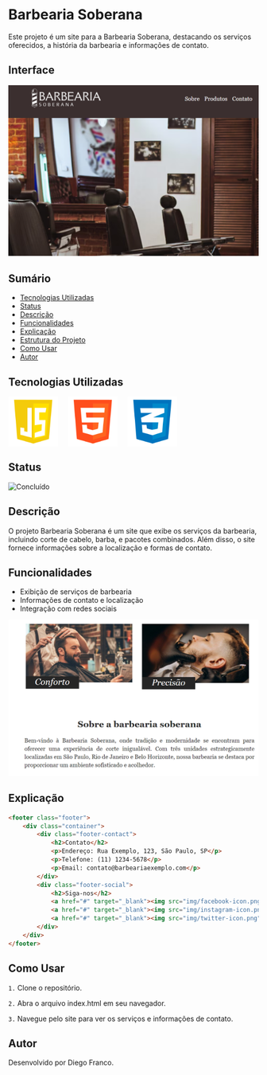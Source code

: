 # Barbearia Soberana

Este projeto é um site para a Barbearia Soberana, destacando os serviços oferecidos, a história da barbearia e informações de contato.

## Interface

<div align="center">
  <img src="img/logo.png" alt="Imagem do Projeto" width="900">
</div>

## Sumário

- [Tecnologias Utilizadas](#tecnologias-utilizadas)
- [Status](#status)
- [Descrição](#descrição)
- [Funcionalidades](#funcionalidades)
- [Explicação](#explicação)
- [Estrutura do Projeto](#estrutura-do-projeto)
- [Como Usar](#como-usar)
- [Autor](#autor)

## Tecnologias Utilizadas

<div style="display: flex; flex-direction: row;">
  <div style="margin-right: 20px; display: flex; justify-content: flex-start;">
    <img src="img/js.png" alt="Logo Linguagem" width="100"/>
  </div>
  <div style="margin-right: 20px; display: flex; justify-content: flex-start;">
    <img src="img/html.png" alt="Logo Linguagem" width="100"/>
  </div>
  <div style="margin-right: 20px; display: flex; justify-content: flex-start;">
    <img src="img/css.png" alt="Logo Linguagem" width="100"/>
  </div>
</div>

## Status

![Concluído](http://img.shields.io/static/v1?label=STATUS&message=CONCLUIDO&color=GREEN&style=for-the-badge)

## Descrição

O projeto Barbearia Soberana é um site que exibe os serviços da barbearia, incluindo corte de cabelo, barba, e pacotes combinados. Além disso, o site fornece informações sobre a localização e formas de contato.

## Funcionalidades

- Exibição de serviços de barbearia
- Informações de contato e localização
- Integração com redes sociais

<div align="center">
  <img src="img/logo2.png" alt="Imagem do Projeto" width="900">
</div>

## Explicação

```html
<footer class="footer">
    <div class="container">
        <div class="footer-contact">
            <h2>Contato</h2>
            <p>Endereço: Rua Exemplo, 123, São Paulo, SP</p>
            <p>Telefone: (11) 1234-5678</p>
            <p>Email: contato@barbeariaexemplo.com</p>
        </div>
        <div class="footer-social">
            <h2>Siga-nos</h2>
            <a href="#" target="_blank"><img src="img/facebook-icon.png" alt="Facebook"></a>
            <a href="#" target="_blank"><img src="img/instagram-icon.png" alt="Instagram"></a>
            <a href="#" target="_blank"><img src="img/twitter-icon.png" alt="Twitter"></a>
        </div>
    </div>
</footer>
``` 

## Como Usar
`1.` Clone o repositório.

`2.` Abra o arquivo index.html em seu navegador.

`3.` Navegue pelo site para ver os serviços e informações de contato.

## Autor
Desenvolvido por Diego Franco.